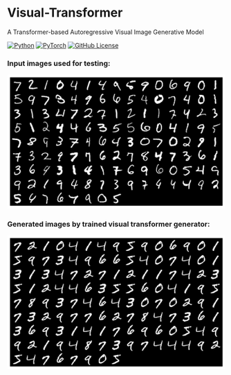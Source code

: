 # Visual-Transformer
A Transformer-based Autoregressive Visual Image Generative Model

[![Python](https://img.shields.io/badge/Python-3.9%2B-blue)](https://www.python.org/)
[![PyTorch](https://img.shields.io/badge/PyTorch-2.0%2B-orange)](https://pytorch.org/)
[![GitHub License](https://img.shields.io/badge/license-MIT-blue.svg)](LICENSE)

### Input images used for testing:
![Input images used for testing](models/images/input_images.png)

### Generated images by trained visual transformer generator:
![Input images used for testing](models/images/generated_images.png)
